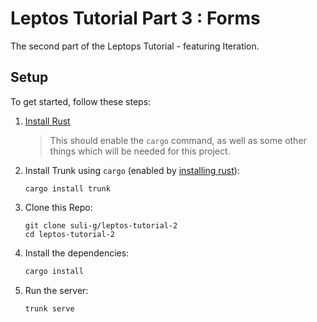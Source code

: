 # Leptos Tutorial Part 3 : Forms

The second part of the Leptops Tutorial - featuring Iteration.

## Setup

To get started, follow these steps:

1. [Install Rust](^1)
    > This should enable the `cargo` command, as well as some other things which will be needed for this project.

2. Install Trunk using `cargo` (enabled by [installing rust](^1)):

    ```shell
    cargo install trunk
    ```

3. Clone this Repo:

    ```shell
    git clone suli-g/leptos-tutorial-2
    cd leptos-tutorial-2
    ```

4. Install the dependencies:

    ```sh
    cargo install

    ```

5. Run the server:

    ```sh
    trunk serve
    ```
